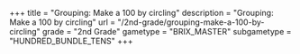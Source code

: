 +++
title = "Grouping: Make a 100 by circling"
description = "Grouping: Make a 100 by circling"
url = "/2nd-grade/grouping-make-a-100-by-circling"
grade = "2nd Grade"
gametype = "BRIX_MASTER"
subgametype = "HUNDRED_BUNDLE_TENS"
+++